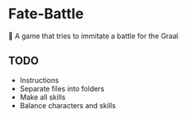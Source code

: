# Fate-Battle

:space_invader: A game that tries to immitate a battle for the Graal

## TODO

* Instructions
* Separate files into folders
* Make all skills
* Balance characters and skills
